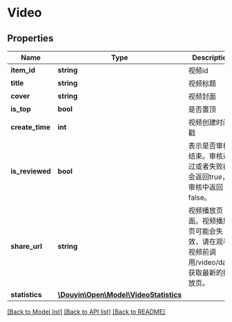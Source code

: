 # Video

## Properties
Name | Type | Description | Notes
------------ | ------------- | ------------- | -------------
**item_id** | **string** | 视频id | 
**title** | **string** | 视频标题 | 
**cover** | **string** | 视频封面 | 
**is_top** | **bool** | 是否置顶 | 
**create_time** | **int** | 视频创建时间戳 | 
**is_reviewed** | **bool** | 表示是否审核结束。审核通过或者失败都会返回true，审核中返回false。 | 
**share_url** | **string** | 视频播放页面。视频播放页可能会失效，请在观看视频前调用/video/data/获取最新的播放页。 | 
**statistics** | [**\Douyin\Open\Model\VideoStatistics**](VideoStatistics.md) |  | 

[[Back to Model list]](../../README.md#documentation-for-models) [[Back to API list]](../../README.md#documentation-for-api-endpoints) [[Back to README]](../../README.md)

